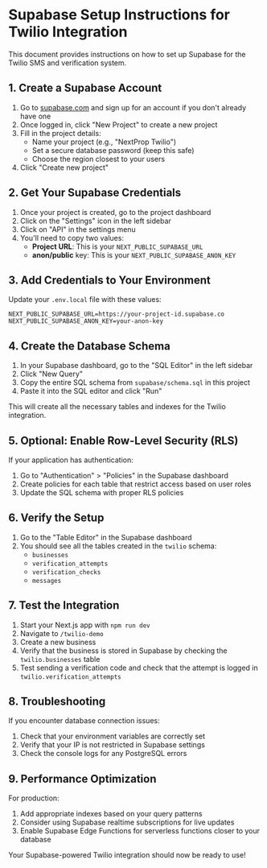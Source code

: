 # Supabase Setup Instructions for Twilio Integration

This document provides instructions on how to set up Supabase for the Twilio SMS and verification system.

## 1. Create a Supabase Account

1. Go to [supabase.com](https://supabase.com/) and sign up for an account if you don't already have one
2. Once logged in, click "New Project" to create a new project
3. Fill in the project details:
   - Name your project (e.g., "NextProp Twilio")
   - Set a secure database password (keep this safe)
   - Choose the region closest to your users
4. Click "Create new project"

## 2. Get Your Supabase Credentials

1. Once your project is created, go to the project dashboard
2. Click on the "Settings" icon in the left sidebar
3. Click on "API" in the settings menu
4. You'll need to copy two values:
   - **Project URL**: This is your `NEXT_PUBLIC_SUPABASE_URL`
   - **anon/public** key: This is your `NEXT_PUBLIC_SUPABASE_ANON_KEY`

## 3. Add Credentials to Your Environment

Update your `.env.local` file with these values:

```
NEXT_PUBLIC_SUPABASE_URL=https://your-project-id.supabase.co
NEXT_PUBLIC_SUPABASE_ANON_KEY=your-anon-key
```

## 4. Create the Database Schema

1. In your Supabase dashboard, go to the "SQL Editor" in the left sidebar
2. Click "New Query"
3. Copy the entire SQL schema from `supabase/schema.sql` in this project
4. Paste it into the SQL editor and click "Run"

This will create all the necessary tables and indexes for the Twilio integration.

## 5. Optional: Enable Row-Level Security (RLS)

If your application has authentication:

1. Go to "Authentication" > "Policies" in the Supabase dashboard
2. Create policies for each table that restrict access based on user roles
3. Update the SQL schema with proper RLS policies

## 6. Verify the Setup

1. Go to the "Table Editor" in the Supabase dashboard
2. You should see all the tables created in the `twilio` schema:
   - `businesses`
   - `verification_attempts`
   - `verification_checks`
   - `messages`

## 7. Test the Integration

1. Start your Next.js app with `npm run dev`
2. Navigate to `/twilio-demo`
3. Create a new business
4. Verify that the business is stored in Supabase by checking the `twilio.businesses` table
5. Test sending a verification code and check that the attempt is logged in `twilio.verification_attempts`

## 8. Troubleshooting

If you encounter database connection issues:

1. Check that your environment variables are correctly set
2. Verify that your IP is not restricted in Supabase settings
3. Check the console logs for any PostgreSQL errors

## 9. Performance Optimization

For production:

1. Add appropriate indexes based on your query patterns
2. Consider using Supabase realtime subscriptions for live updates
3. Enable Supabase Edge Functions for serverless functions closer to your database

Your Supabase-powered Twilio integration should now be ready to use! 